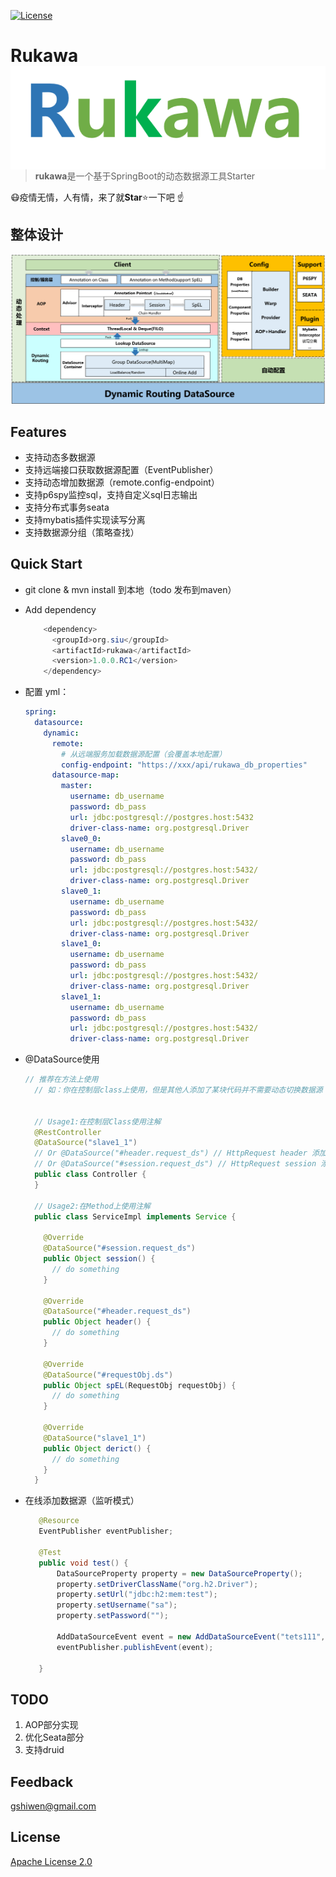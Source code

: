 [![License](https://img.shields.io/github/license/apache/incubator-streampipes.svg)](http://www.apache.org/licenses/LICENSE-2.0)

# Rukawa <img src="./assets/LOGO.png" align="right" />

> **rukawa**是一个基于SpringBoot的动态数据源工具Starter







:mask:疫情无情，人有情，来了就**Star**:star:一下吧 :point_up:



## 整体设计

![image-20200320141532432](./assets/rukawa-all.png)



## Features

- 支持动态多数据源
- 支持远端接口获取数据源配置（EventPublisher）
- 支持动态增加数据源（remote.config-endpoint）
- 支持p6spy监控sql，支持自定义sql日志输出
- 支持分布式事务seata
- 支持mybatis插件实现读写分离
- 支持数据源分组（策略查找）

## Quick Start

* git clone & mvn install  到本地（todo	 发布到maven）

* Add dependency

  ```java
      <dependency>
        <groupId>org.siu</groupId>
        <artifactId>rukawa</artifactId>
        <version>1.0.0.RC1</version>
      </dependency>
  ```

- 配置 yml：

  ```yml
  spring:
    datasource:
      dynamic:
        remote:
          # 从远端服务加载数据源配置（会覆盖本地配置）
          config-endpoint: "https://xxx/api/rukawa_db_properties"
        datasource-map:
          master:
            username: db_username
            password: db_pass
            url: jdbc:postgresql://postgres.host:5432
            driver-class-name: org.postgresql.Driver
          slave0_0:
            username: db_username
            password: db_pass
            url: jdbc:postgresql://postgres.host:5432/
            driver-class-name: org.postgresql.Driver
          slave0_1:
            username: db_username
            password: db_pass
            url: jdbc:postgresql://postgres.host:5432/
            driver-class-name: org.postgresql.Driver
          slave1_0:
            username: db_username
            password: db_pass
            url: jdbc:postgresql://postgres.host:5432/
            driver-class-name: org.postgresql.Driver
          slave1_1:
            username: db_username
            password: db_pass
            url: jdbc:postgresql://postgres.host:5432/
            driver-class-name: org.postgresql.Driver
  ```

- @DataSource使用

  ```java
  // 推荐在方法上使用
    // 如：你在控制层class上使用，但是其他人添加了某块代码并不需要动态切换数据源
    
    
    // Usage1:在控制层Class使用注解
    @RestController
    @DataSource("slave1_1") 
    // Or @DataSource("#header.request_ds") // HttpRequest header 添加 request_ds='slave1_1'
    // Or @DataSource("#session.request_ds") // HttpRequest session 添加 request_ds='slave1_1'
    public class Controller {
    }
    
    // Usage2:在Method上使用注解
    public class ServiceImpl implements Service {
    
      @Override
      @DataSource("#session.request_ds")
      public Object session() {
        // do something
      }
    
      @Override
      @DataSource("#header.request_ds")
      public Object header() {
        // do something
      }
    
      @Override
      @DataSource("#requestObj.ds")
      public Object spEL(RequestObj requestObj) {
        // do something
      }
    
      @Override
      @DataSource("slave1_1")
      public Object derict() {
        // do something
      }
    }
  ```

- 在线添加数据源（监听模式）

   ```java
      @Resource
      EventPublisher eventPublisher;
  
      @Test
      public void test() {
          DataSourceProperty property = new DataSourceProperty();
          property.setDriverClassName("org.h2.Driver");
          property.setUrl("jdbc:h2:mem:test");
          property.setUsername("sa");
          property.setPassword("");
  
          AddDataSourceEvent event = new AddDataSourceEvent("tets111", property);
          eventPublisher.publishEvent(event);
      
      }
   ```

  

## TODO

1. AOP部分实现
2. 优化Seata部分
3. 支持druid


## Feedback

 [gshiwen@gmail.com](mailto:gshiwen@gmail.com)

## License

[Apache License 2.0](LICENSE)





